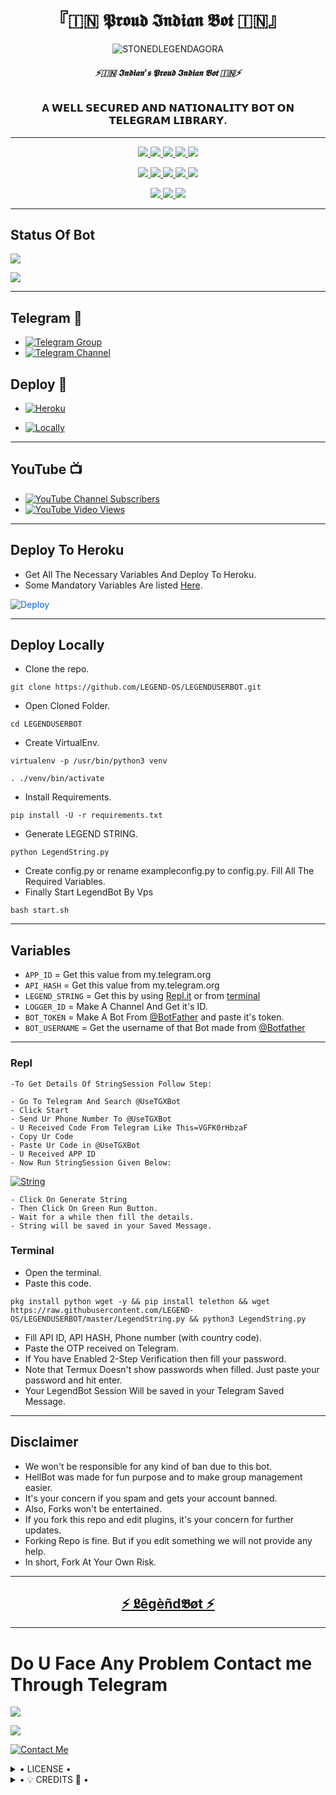 <h1 align="center">
<b> 『🇮🇳 𝕻𝖗𝖔𝖚𝖉 𝕴𝖓𝖉𝖎𝖆𝖓 𝕭𝖔𝖙 🇮🇳』 </b>
</h1>

<p align="center">
  <img src="https://telegra.ph/file/492d3f711add14571dd8b.jpg" alt="STONEDLEGENDAGORA">
</p>

<h6 align="center">
  <b>⚡🇮🇳 𝕴𝖓𝖉𝖎𝖆𝖓'𝖘 𝕻𝖗𝖔𝖚𝖉 𝕴𝖓𝖉𝖎𝖆𝖓 𝕭𝖔𝖙 🇮🇳⚡</b>
</h6>

<h3 align="center">
  <b>A 𝗪𝗘𝗟𝗟 𝗦𝗘𝗖𝗨𝗥𝗘𝗗 𝗔𝗡𝗗 𝗡𝗔𝗧𝗜𝗢𝗡𝗔𝗟𝗜𝗧𝗬 𝗕𝗢𝗧 𝗢𝗡 𝗧𝗘𝗟𝗘𝗚𝗥𝗔𝗠 𝗟𝗜𝗕𝗥𝗔𝗥𝗬.</b>
</h3>

------
<p align="center">
<a href="https://github.com/STONEDLEGEND/PROUDINDIANBOT" alt="GitHub closed issues"> <img src="https://img.shields.io/github/issues-closed-raw/STONEDLEGEND/PROUDINDIANBOT?style=flat&logo=github&color=success" /> </a>
<a href="https://github.com/STONEDLEGEND/PROUDINDIANBOT/graphs/contributors" alt="GitHub contributors"> <img src="https://img.shields.io/github/contributors/STONED-LEGEND/PROUD-INDIAN-BOT?style=flat&logo=github" /> </a>
<a href="https://github.com/STONED-LEGEND/PROUDINDIANBOT/network/members" alt="GitHub forks"> <img src="https://img.shields.io/github/forks/STONED-LEGEND-AGORA/PROUD-INDIAN-BOT?label=Forks&logo=github" /> </a>
<a href="https://github.com/STONED-LEGEND-AGORA/PROUD-INDIAN-BOT" alt="GitHub closed pull requests"> <img src="https://img.shields.io/github/issues-pr-closed-raw/STONED-LEGEND-AGORA/PROUD-INDIAN-BOT?color=success" /> </a>
<a href="https://github.com/STONED LEGEND AGORA/PROUD-INDIAN-BOT" alt="GitHub issues"> <img src="https://img.shields.io/github/issues-raw/STONED LEGEND AGORA/PROUD INDIAN BOT?style=flat&logo=github&color=yellow" /> </a>
</p>
<p align="center">
<a href="https://github.com/STONED LEGEND AGORA/PROUD INDIAN BOT" alt="GitHub release (latest by date including pre-releases)"> <img src="https://img.shields.io/github/v/release/STONED LEGEND/PROUD INDIAN BOT?include_prereleases?style=flat&logo=github" /> </a>
<a href="https://www.python.org/" alt="made-with-python"> <img src="https://img.shields.io/badge/Made%20with-Python-1f425f.svg?style=flat&logo=python&color=blue" /> </a>
<a href="https://github.com/STONED LEGEND AGORA/PROUD INDIAN BOT" alt="Docker!"> <img src="https://aleen42.github.io/badges/src/docker.svg" /> </a>
<a href="https://github.com/STONED LEGEND AGORA/PROUD INDIAN BOT" alt="GitHub repo size"> <img src="https://img.shields.io/github/repo-size/STONED LEGEND AGORA/PROUD INDIAN BOT" /> </a>
<a href="https://github.com/STONED LEGEND AGORA/PROUD INDIAN BOT/blob/master/LICENSE" alt="GPLv3 license"> <img src="https://img.shields.io/badge/License-GPLv3-blue.svg" /> </a>
</p>
<p align="center">
<a href="https://t.me/stonedLegendAgora-ProudIndianBot" alt="Telegram!"> <img src="https://aleen42.github.io/badges/src/telegram.svg" /> </a>
<a href="https://github.com/STONED-LEGEND-AGORA/PROUD-INDIAN-BOT/graphs/commit-activity" alt="Maintenance"> <img src="https://img.shields.io/badge/Maintained%3F-yes-green.svg" /> </a>
<a href="https://makeapullrequest.com" alt="PRs Welcome"> <img src="https://img.shields.io/badge/PRs-welcome-brightgreen.svg?style=flat-square" /> </a>
</p>

------
## Status Of Bot 

<p align="left">
    <a href="https://github.com/LEGEND-OS/LEGENDBOT/network/members"><img src="https://img.shields.io/github/forks/LEGEND-OS/LEGENDBOT?label=Forks&logoColor=Black&style=social"></a><p align="left"><a href="https://github.com/LEGEND-OS/LEGENDBOT/stargazers"><img src="https://img.shields.io/github/stars/LEGEND-OS/LEGENDBOT?logoColor=Blue&style=social"></a><p align="left"><a href="https://github.com/LEGEND-OS/LEGENDBOT"></a><p align="left"><a href="https://github.com/LEGEND-OS/LEGENDBOT?"></a>

------
## Telegram 🏪
- [![Telegram Group](https://img.shields.io/badge/Telegram-Group-brightgreen)](https://t.me/Legend_Userbot)
- [![Telegram Channel](https://img.shields.io/badge/Telegram-Channel-brightgreen)](https://t.me/Official_LegendBot)


## Deploy 🚀
- [![Heroku](https://telegra.ph/file/1ded5ead2f8cc5828897a.jpg)](#Deploy-To-Heroku)

- [![Locally](https://telegra.ph/file/15027ba18429789a77255.jpg)](#Deploy-Locally)

------
## YouTube 📺
- [![YouTube Channel Subscribers](https://img.shields.io/youtube/channel/subscribers/UCvp8PY25PTRhFDZjLv3sVfg?style=social)](https://youtube.com/channel/UCvp8PY25PTRhFDZjLv3sVfg)
- [![YouTube Video Views](https://img.shields.io/youtube/views/9dQgdUJfk_k?label=Tutorial+•+Heroku+•&style=social)](https://youtu.be/9dQgdUJfk_k)

------
## Deploy To Heroku
- Get All The Necessary Variables And Deploy To Heroku.
- Some Mandatory Variables Are listed [Here](#Variables).

<a href="https://dashboard.heroku.com/new?button-url=https%3A%2F%2Fgithub.com%2FLEGEND-OS%2FLEGENDBOT&template=https%3A%2F%2Fgithub.com%2FLEGEND-OS%2FLEGENDBOT" rel="nofollow" style="background-color: initial; box-sizing: border-box; color: #0366d6; text-decoration-line: none;"><img alt="Deploy" data-canonical-src="https://www.herokucdn.com/deploy/button.svg" src="https://camo.githubusercontent.com/83b0e95b38892b49184e07ad572c94c8038323fb/68747470733a2f2f7777772e6865726f6b7563646e2e636f6d2f6465706c6f792f627574746f6e2e737667" style="border-style: none; box-sizing: initial; max-width: 100%;" /></a></div>
</a>

------
## Deploy Locally

- Clone the repo. 

`git clone https://github.com/LEGEND-OS/LEGENDUSERBOT.git`
- Open Cloned Folder.

`cd LEGENDUSERBOT`
- Create VirtualEnv.

`virtualenv -p /usr/bin/python3 venv`

`. ./venv/bin/activate`
- Install Requirements.

`pip install -U -r requirements.txt`
- Generate LEGEND STRING.

`python LegendString.py`
- Create config.py or rename exampleconfig.py to config.py. Fill All The Required Variables.
- Finally Start LegendBot By Vps

`bash start.sh`

---------

## Variables

- `APP_ID`  =  Get this value from my.telegram.org
- `API_HASH`  =  Get this value from my.telegram.org
- `LEGEND_STRING`  =  Get this by using [Repl.it](#Repl) or from [terminal](#Terminal)
- `LOGGER_ID`  =  Make A Channel And Get it's ID.
- `BOT_TOKEN`  =  Make A Bot From [@BotFather](https://t.me/botfather) and paste it's token.
- `BOT_USERNAME`  =  Get the username of that Bot made from [@Botfather](https://t.me/botfather)

------
### Repl


    -To Get Details Of StringSession Follow Step: 

    - Go To Telegram And Search @UseTGXBot
    - Click Start
    - Send Ur Phone Number To @UseTGXBot
    - U Received Code From Telegram Like This=VGFK0rHbzaF
    - Copy Ur Code
    - Paste Ur Code in @UseTGXBot
    - U Received APP ID
    - Now Run StringSession Given Below:
   

[![String](https://telegra.ph/file/a6bca4695a54de983c015.jpg)](https://replit.com/@KrishnaJaiswal1/LEGENDBOT#main.py) 

    - Click On Generate String
    - Then Click On Green Run Button.
    - Wait for a while then fill the details.
    - String will be saved in your Saved Message.


### Terminal
- Open the terminal.
- Paste this code.

`pkg install python wget -y && pip install telethon && wget https://raw.githubusercontent.com/LEGEND-OS/LEGENDUSERBOT/master/LegendString.py && python3 LegendString.py`
- Fill API ID, API HASH, Phone number (with country code).
- Paste the OTP received on Telegram.
- If You have Enabled 2-Step Verification then fill your password.
- Note that Termux Doesn't show passwords when filled. Just paste your password and hit enter.
- Your LegendBot Session Will be saved in your Telegram Saved Message.


------
## Disclaimer
- We won't be responsible for any kind of ban due to this bot.
- HellBot was made for fun purpose and to make group management easier.
- It's your concern if you spam and gets your account banned.
- Also, Forks won't be entertained.
- If you fork this repo and edit plugins, it's your concern for further updates.
- Forking Repo is fine. But if you edit something we will not provide any help.
- In short, Fork At Your Own Risk.

------

<h2 align="center"> <a href="https://github.com/LEGEND-OS/LEGENDUSERBOT">⚡ 𝕷êgèñd𝕭øt ⚡</a></h2>

------------
# Do U Face Any Problem Contact me Through Telegram 

<a href="https://t.me/Legend_Userbot"><img src="https://img.shields.io/badge/Legend%20Group-red.svg?style=for-the-badge&logo=Telegram"></a>

<a href="https://t.me/The_LegendBoy"><img src="https://img.shields.io/badge/CREATOR%20ME-blue.svg?style=for-the-badge&logo=Telegram"></a>


[![Contact Me](https://img.shields.io/badge/Telegram-Contact%20Me-informational)](https://t.me/The_LegendBoy)


<details>

  <summary> • LICENSE • </summary>

![](https://www.gnu.org/graphics/gplv3-or-later.png)

LEGEND-OS

Poject [LEGENDBOT](https://github.com/LEGEND-OS/LEGENDBOT) is free software: you can redistribute it and/or modify

it under the terms of the GNU General Public License as published by

the Free Software Foundation, either version 3 of the License, or

(at your option) any later version.

This program is distributed in the hope that it will be useful,

but WITHOUT ANY WARRANTY; without even the implied warranty of

MERCHANTABILITY or FITNESS FOR A PARTICULAR PURPOSE.  See the

GNU General Public License for more details.

You should have received a copy of the GNU General Public License

along with this program. If not, see <https://www.gnu.org/licenses/>.

</details>

<details>

  <summary> • 💡 CREDITS 💞 • </summary>
  
⚜ [LEGEND](https://github.com/LEGEND-OS)
